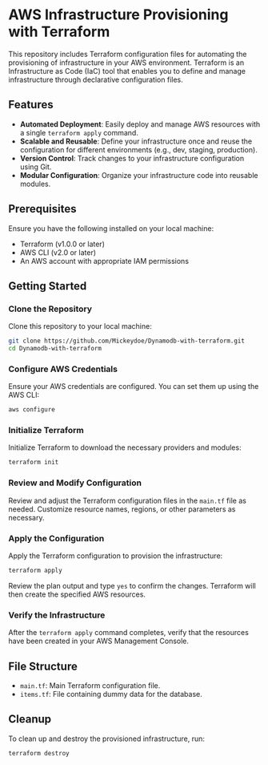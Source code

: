 # AWS Infrastructure Provisioning with Terraform

This repository includes Terraform configuration files for automating the provisioning of infrastructure in your AWS environment. Terraform is an Infrastructure as Code (IaC) tool that enables you to define and manage infrastructure through declarative configuration files.

## Features

- **Automated Deployment**: Easily deploy and manage AWS resources with a single `terraform apply` command.
- **Scalable and Reusable**: Define your infrastructure once and reuse the configuration for different environments (e.g., dev, staging, production).
- **Version Control**: Track changes to your infrastructure configuration using Git.
- **Modular Configuration**: Organize your infrastructure code into reusable modules.

## Prerequisites

Ensure you have the following installed on your local machine:

- Terraform (v1.0.0 or later)
- AWS CLI (v2.0 or later)
- An AWS account with appropriate IAM permissions

## Getting Started

### Clone the Repository

Clone this repository to your local machine:

```bash
git clone https://github.com/Mickeydoe/Dynamodb-with-terraform.git
cd Dynamodb-with-terraform
```

### Configure AWS Credentials

Ensure your AWS credentials are configured. You can set them up using the AWS CLI:

```bash
aws configure
```

### Initialize Terraform

Initialize Terraform to download the necessary providers and modules:

```bash
terraform init
```

### Review and Modify Configuration

Review and adjust the Terraform configuration files in the `main.tf` file as needed. Customize resource names, regions, or other parameters as necessary.

### Apply the Configuration

Apply the Terraform configuration to provision the infrastructure:

```bash
terraform apply
```

Review the plan output and type `yes` to confirm the changes. Terraform will then create the specified AWS resources.

### Verify the Infrastructure

After the `terraform apply` command completes, verify that the resources have been created in your AWS Management Console.

## File Structure

- `main.tf`: Main Terraform configuration file.
- `items.tf`: File containing dummy data for the database.

## Cleanup

To clean up and destroy the provisioned infrastructure, run:

```bash
terraform destroy
```
